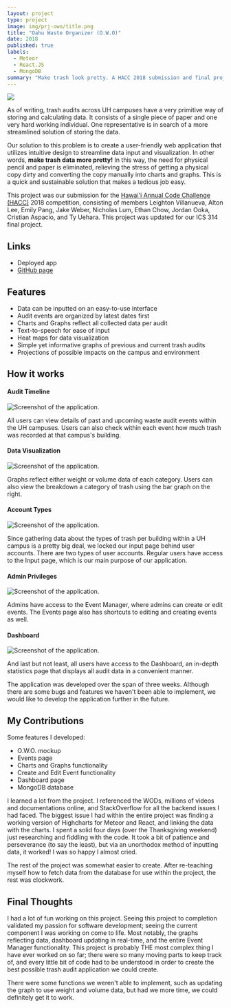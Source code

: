 ```yaml
---
layout: project
type: project
image: img/prj-owo/title.png
title: "Oahu Waste Organizer (O.W.O)"
date: 2018
published: true
labels:
  - Meteor
  - React.JS
  - MongoDB
summary: "Make trash look pretty. A HACC 2018 submission and final project for ICS 314."
---
```


<div class="text-center p-4">
	<img class="img-fluid" src="https://oahu-waste-organizer.github.io/images/logo.png">
</div>

As of writing, trash audits across UH campuses have a very primitive way of storing and calculating data. It consists of a single piece of paper and one very hard working individual. One representative is in search of a more streamlined solution of storing the data.

Our solution to this problem is to create a user-friendly web application that utilizes intuitive design to streamline data input and visualization. In other words, **make trash data more pretty!** In this way, the need for physical pencil and paper is eliminated, relieving the stress of getting a physical copy dirty and converting the copy manually into charts and graphs. This is a quick and sustainable solution that makes a tedious job easy.

This project was our submission for the <a href="https://hacc.hawaii.gov/">Hawai'i Annual Code Challenge (HACC)</a> 2018 competition, consisting of members Leighton Villanueva, Alton Lee, Emily Pang, Jake Weber, Nicholas Lum, Ethan Chow, Jordan Ooka, Cristian Aspacio, and Ty Uehara. This project was updated for our ICS 314 final project. 

## Links
<ul>
  <li>Deployed app</li>
  <li><a href="http://www.github.com/oahu-waste-organizer/oahu-waste-organizer">GitHub page</a></li>  
</ul>

## Features

<ul>
  <li>Data can be inputted on an easy-to-use interface</li>
  <li>Audit events are organized by latest dates first</li>
  <li>Charts and Graphs reflect all collected data per audit</li>
  <li>Text-to-speech for ease of input</li>
  <li>Heat maps for data visualization</li>
  <li>Simple yet informative graphs of previous and current trash audits</li>
  <li>Projections of possible impacts on the campus and environment</li>
</ul>

## How it works

#### Audit Timeline

<img class="img-fluid img-thumbnail" alt="Screenshot of the application."
		src="https://oahu-waste-organizer.github.io/images/events-nonuser.PNG">

All users can view details of past and upcoming waste audit events within the UH campuses. Users can also check within each event how much trash was recorded at that campus's building. 

#### Data Visualization

<img class="img-fluid img-thumbnail" alt="Screenshot of the application."
		src="https://oahu-waste-organizer.github.io/images/charts.PNG">

Graphs reflect either weight or volume data of each category. Users can also view the breakdown a category of trash using the bar graph on the right. 

#### Account Types

<img class="img-fluid img-thumbnail" alt="Screenshot of the application."
		src="https://oahu-waste-organizer.github.io/images/input.PNG">

Since gathering data about the types of trash per building within a UH campus is a pretty big deal, we locked our input page behind user accounts. There are two types of user accounts. Regular users have access to the Input page, which is our main purpose of our application.

#### Admin Privileges

<img class="img-fluid img-thumbnail" alt="Screenshot of the application."		
		src="https://oahu-waste-organizer.github.io/images/events-manager.PNG">

Admins have access to the Event Manager, where admins can create or edit events. The Events page also has shortcuts to editing and creating events as well. 

#### Dashboard

<img class="img-fluid img-thumbnail" alt="Screenshot of the application."		
		src="https://oahu-waste-organizer.github.io/images/dashboard.PNG">

And last but not least, all users have access to the Dashboard, an in-depth statistics page that displays all audit data in a convenient manner. 

The application was developed over the span of three weeks. Although there are some bugs and features we haven't been able to implement, we would like to develop the application further in the future. 

## My Contributions
Some features I developed:
<ul>
  <li>O.W.O. mockup</li>
  <li>Events page</li>
  <li>Charts and Graphs functionality</li>
  <li>Create and Edit Event functionality</li>
  <li>Dashboard page</li>
  <li>MongoDB database</li>
</ul>

I learned a lot from the project. I referenced the WODs, millions of videos and documentations online, and StackOverflow for all the backend issues I had faced. The biggest issue I had within the entire project was finding a working version of Highcharts for Meteor and React, and linking the data with the charts. I spent a solid four days (over the Thanksgiving weekend) just researching and fiddling with the code. It took a bit of patience and perseverance (to say the least), but via an unorthodox method of inputting data, it worked! I was so happy I almost cried.

The rest of the project was somewhat easier to create. After re-teaching myself how to fetch data from the database for use within the project, the rest was clockwork. 

## Final Thoughts

I had a lot of fun working on this project. Seeing this project to completion validated my passion for software development; seeing the current component I was working on come to life. Most notably, the graphs reflecting data, dashboard updating in real-time, and the entire Event Manager functionality. This project is probably THE most complex thing I have ever worked on so far; there were so many moving parts to keep track of, and every little bit of code had to be understood in order to create the best possible trash audit application we could create. 

There were some functions we weren't able to implement, such as updating the graph to use weight and volume data, but had we more time, we could definitely get it to work. 
